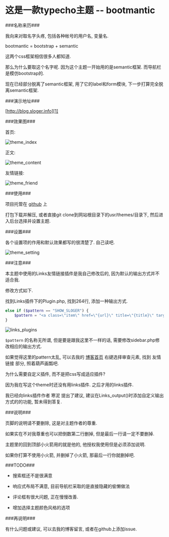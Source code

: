 这是一款typecho主题 -- bootmantic
===

###名称来历###

我向来对取名字头疼, 包括各种帐号的用户名, 变量名.

bootmantic = bootstrap + semantic

这两个css框架相信很多人都知道.

那么为什么要取这个名字呢. 因为这个主题一开始用的是semantic框架. 而导航栏是模仿bootstrap的.

现在已经部分脱离了semantic框架, 用了它的label和form模块, 下一步打算完全脱离semantic框架.

###演示地址###

[http://blog.sloger.info][1]

###效果图###

首页:

![theme_index][2]

正文:

![theme_content][3]

友情链接:

![theme_friend][4]


###使用###

项目托管在 [github][5] 上

打包下载并解压, 或者直接git clone到网站根目录下的usr/themes/目录下, 然后进入后台选择并设置主题.


###设置###

各个设置项的作用和默认效果都写的很清楚了. 自己读吧.

![theme_setting][6]


###注意###

本主题中使用的Links友情链接插件是我自己修改后的, 因为默认的输出方式并不适合我.

修改方式如下.

找到Links插件下的Plugin.php, 找到264行, 添加一种输出方式.

```php
else if ($pattern == "SHOW_SLOGER") {
    $pattern = "<a class=\"item\" href=\"{url}\" title=\"{title}\" target=\"_blank\"><img class=\"avatar image\" src=\"{image}\" alt=\"{name}\" /><div class=\"content\"><p class=\"header\">{name}</p><p>{description}</p></div></a>\n"
}
```

![links_plugins][7]


`$pattern` 的名称无所谓, 但是要是跟我这里不一样的话, 需要修改sidebar.php修改相应的输出方式.

如果觉得这里的pattern太乱, 可以去我的 [博客首页][1] 右键选择审查元素, 找到 友情链接 部分, 照着葫芦画瓢吧.

为什么需要自定义插件, 而不是把css写成适应插件?

因为我在写这个theme时还没有用links插件. 之后才用的links插件.


我已经向links插件作者 寒泥 提出了建议, 建议在Links_output()时添加自定义输出方式的的功能, 暂未得到答复.

###说明###

页脚的说明请不要删除, 这是对主题作者的尊重.

如果实在不对我尊重也可以把倒数第二行删掉, 但是最后一行请一定不要删掉.

主题里的回到顶部小火箭用的就是他的, 他授权我使用但是必须添加说明.

如果你打算不使用小火箭, 并删掉了小火箭, 那最后一行你就删掉吧.

###TODO###

- 搜索框还不是很满意

- 响应式布局不满意, 目前导航栏采取的是直接隐藏的偷懒做法

- 评论框有很大问题, 正在慢慢改善.

- 增加选择主题颜色风格的选项

###再说明###

有什么问题或建议, 可以去我的博客留言, 或者在github上添加issue.


[1]: http://blog.sloger.info
[2]: http://slblog.qiniudn.com/blog/theme_index.png
[3]: http://slblog.qiniudn.com/blog/theme_content.png
[4]: http://slblog.qiniudn.com/blog/theme_friend.png
[5]: https://github.com/DreamHarbor/bootmantic
[6]: http://slblog.qiniudn.com/blog/theme_setting.png
[7]: http://slblog.qiniudn.com/blog/links_plugins.png
